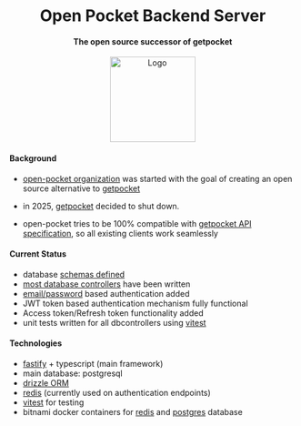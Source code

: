 <h1 align="center">
    Open Pocket Backend Server
</h1>
<h4 align="center">
  The open source successor of getpocket
</h4>

<p align="center">
    <a href="https://abdulrahim2002.github.io/open-pocket-docs/">
      <img
        src="https://github.com/user-attachments/assets/0e2c776b-0c7e-42e8-b8d7-b96279dbfdfd"
        alt="Logo"
        width="150"
        height="150"
      />
    </a>
</p>

#### Background

- [open-pocket organization](https://github.com/open-pocket) was started
  with the goal of creating an open source alternative to
  [getpocket](https://getpocket.com/)

- in 2025, [getpocket](https://getpocket.com/home) decided to shut down.

- open-pocket tries to be 100% compatible with [getpocket API
  specification](https://getpocket.com/developer/docs/overview), so all
existing clients work seamlessly

#### Current Status

- database [schemas
  defined](https://abdulrahim2002.github.io/open-pocket-docs/docs/Database-Layer/database-schema/)
- [most database
  controllers](https://github.com/abdulrahim2002/open-pocket-backend-server/tree/main/src/db/dbcontrollers)
have been written
- [email/password](https://github.com/abdulrahim2002/open-pocket-backend-server/blob/main/src/commons/fastifyPassport.ts)
  based authentication added
- JWT token based authentication mechanism fully functional
- Access token/Refresh token functionality added
- unit tests written for all dbcontrollers using [vitest](https://github.com/abdulrahim2002/open-pocket-backend-server/tree/main/src/tests/dbcontrollers)

#### Technologies

- [fastify](https://fastify.dev) + typescript (main framework)
- main database: postgresql
- [drizzle ORM](https://orm.drizzle.team/)
- [redis](https://redis.io/) (currently used on authentication endpoints)
- [vitest](https://vitest.dev/) for testing
- bitnami docker containers for
  [redis](https://hub.docker.com/r/bitnami/redis) and
  [postgres](https://hub.docker.com/r/bitnami/postgresql) database

